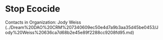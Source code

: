 # Stop Ecocide

Contacts in Organization: Jody Weiss (../Dream%20DAO%20CRM%207340609ec50e4d7a9b3aa35d45be0453/Jody%20Weiss%20636ca7d68b2e45e89f2288cc9208fd95.md)